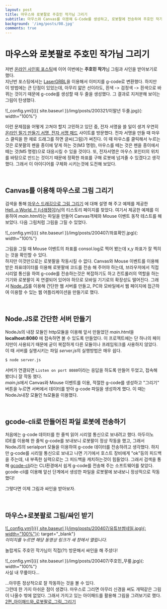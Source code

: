 ```yaml
---
layout: post
title: 마우스와 로봇팔로 주호민 작가님 그리기
subtitle: 마우스와 Canvas를 이용해 G-Code를 생성하고, 로봇팔에 전송하여 주호민 작가님 그림과 사인받기(+주작가님 방문?!)
background: '/img/posts/08.jpg'
comments: true
---
```


# 마우스와 로봇팔로 주호민 작가님 그리기

저번 [온라인 사인회 포스팅](https://ductility.github.io/2020/03/21/%EC%98%A8%EB%9D%BC%EC%9D%B8%EC%82%AC%EC%9D%B8%ED%9A%8C/)에 이어 이번에는 **주호민 작가**님 그림과 사인을 받아보기로 했다.   
지난번 포스팅에서는 [LaserGRBL](http://lasergrbl.com/)을 이용해서 이미지를 g-code로 변환했다. 하지만 이 방법에는 큰 단점이 있었는데, 아무리 얇은 선이라도, 흰색 -> 검정색 -> 흰색으로 바뀌는 것이기 때문에 g-code를 생성할 때 두 줄을 생성했다. 그 결과로 지저분해 보이는 그림이 탄생했다.   

![_config.yml]({{ site.baseurl }}/img/posts/200321/이말년 두줄.jpg){: width="100%"}

이런 문제점을 어떻게 고쳐야 할지 고민하고 있던 중, 전자 서명을 쓸 일이 생겨 우연히 [온라인 필기 만들기 서명, 전자 서명 패드](https://www.signaturemaker.in/ko/draw-a-signature-online/) 사이트를 방문했다. 전자 서명을 만들 때 마우스 클릭을 한 채로 드래그를 하면 글씨(그림)가 써진다. 이 때 마우스를 클릭해서 누르는 것은 로봇팔의 펜을 종이에 닿게 하는 것(M3 명령), 마우스를 떼는 것은 펜을 종이에서 떼는 것(M5 명령)으로 대응시킬 수 있을 것이다. 또, 전자서명은 마우스 포인터의 위치를 바탕으로 만드는 것이기 때문에 정확한 좌표를 구해 로봇에 넘겨줄 수 있겠다고 생각했다. 그래서 이 아이디어를 구체화 시키는것에 도전해 보았다.

<br>

## Canvas를 이용해 마우스로 그림 그리기

검색을 통해 [마우스 드래깅으로 그림 그리기](https://kkk-kkk.tistory.com/entry/%EC%98%88%EC%A0%9C-11-11-%EB%A7%88%EC%9A%B0%EC%8A%A4-%EB%93%9C%EB%9E%98%EA%B9%85%EC%9C%BC%EB%A1%9C-%EC%BA%94%EB%B2%84%EC%8A%A4%EC%97%90-%EA%B7%B8%EB%A6%BC-%EA%B7%B8%EB%A6%AC%EA%B8%B0) 에 대해 설명 해 주고 예제를 제공한 
[Hell..o World..!! (너래쟁이)](https://kkk-kkk.tistory.com/)님의 티스토리 페이지를 찾았다. 여기서 제공한 예제를 이용하여 *main.html*라는 파일을 만들어 Canvas객체와 Mouse 이벤트 동작 테스트를 해 보았다. 다음 그림처럼 그림을 그릴 수 있었다.

![_config.yml]({{ site.baseurl }}/img/posts/200407/좌표확인.jpg){: width="100%"}

그림을 그릴 때 Mouse 이벤트의 좌표를 consol.log로 찍어 봤는데 x,y 좌표가 잘 찍히는 것을 확인할 수 있다.   
하지만 이것만으로는 로봇팔을 작동시킬 수 없다. Canvas와 Mouse 이벤트를 이용해 받은 좌표데이터를 이용해 로봇팔에 코드를 전송 해 주어야 하는데, 브라우저에서 직접 시리얼 통신을 하여 g-code를 전송하는것은 복잡하기도 하고 컨트롤러의 역할을 하는 기기와 로봇팔이 꼭 연결되어 있어야 하므로 모바일 기기로의 확장성도 떨어진다. 그래서 [Node.JS](https://nodejs.org/ko/)를 이용해 간단한 웹 서버를 만들고, PC와 모바일에서 웹 페이지에 접근하여 이용할 수 있는 웹 어플리케이션을 만들기로 했다.

<br>

## Node.JS로 간단한 서버 만들기

NodeJs의 내장 모듈인 http모듈을 이용해 앞서 만들었던 *main.html*을 **localhost:8080** 에 접속하면 볼 수 있도록 만들었다. 이 프로젝트에는 단 하나의 페이지만이 사용되기 때문에 굳이 복잡하게 다른 모듈이나 프레임워크를 사용하지 않았다. 이 때 서버를 실행시키는 파일 *server.js*의 실행방법은 매우 쉽다.

```bash
$ node server.js
```
서버가 연결되면 ```Listen on port 8080```이라는 응답을 하도록 만들어 두었고, 접속해 봤더니 잘 작동 했다.   
*main.js*에서 Canvas와 Mouse 이벤트를 이용, 적절한 g-code를 생성하고 "그리기" 버튼을 누르면 서버에서 데이터를 받아 g-code 파일을 생성하게 했다. 이 때는 NodeJs내장 모듈인 fs모듈을 이용했다.

<br>

## gcode-cli로 만들어진 파일 로봇에 전송하기

처음에는 g-code 데이터를 한 줄씩 읽어 시리얼 통신으로 보내려고 했다. 아두이노 IDE를 이용해 한 줄씩 g-code를 보내보니 로봇팔이 정상 작동을 했고, 그래서 NodeJS의 serialport 모듈을 이용하여 g-code 데이터를 전송하려고 생각했다. 하지만 g-code를 시리얼 통신으로 보내고 나면 기기에서 호스트 장비에게 "ok"등의 피드백을 주는데, 내 부족한 실력으로는 그 피드백을 캐치하는것이 힘들었다. 그래서 검색을 통해 [gcode-cli](https://github.com/hzeller/gcode-cli/)라는 CLI환경에서 쉽게 g-code를 전송해 주는 소프트웨어를 찾았다. gcode-cli를 이용해 앞선 단계에서 생성한 파일을 로봇팔에 보내보니 정상적으로 작동했다!

그렇다면 이제 그림과 싸인을 받아보자.

<br>

## 마우스+로봇팔로 그림/싸인 받기
[![_config.yml]({{ site.baseurl }}/img/posts/200407/유튜브썸네일.jpg){: width="100%"}](https://www.youtube.com/watch?v=fTB9tCB1Yvo?t=0s){: target="_blank"}   
*이미지를 누르면 해당 동영상 링크가 새 창에서 열립니다.*

놀랍게도 주호민 작가님이 직접(?!) 방문해서 싸인을 해 주셨다!

![_config.yml]({{ site.baseurl }}/img/posts/200407/주호민_무릎.jpg){: width="100%"}   
사실 내 무릎이다...

...아무튼 정상적으로 잘 작동하는 것을 볼 수 있다.   
그런데 한 가지 아쉬운 점이 생겼다. 마우스로 그리면 아무리 신경을 써도 개떡같은 그림이 나올수 밖에 없었다. 그래서 가지고 있는 아이패드를 활용해 그림을 그려보기로 했다.
[2편_아이패드와_로봇팔로_그림_그리기]()